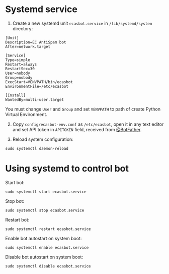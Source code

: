 # Systemd service
 1. Create a new systemd unit `ecasbot.service` in `/lib/systemd/system` directory:

 ```
 [Unit]
 Description=EC AntiSpam bot
 After=network.target
 
 [Service]
 Type=simple
 Restart=always
 RestartSec=30
 User=nobody
 Group=nobody
 ExecStart=VENVPATH/bin/ecasbot
 EnvironmentFile=/etc/ecasbot
 
 [Install]
 WantedBy=multi-user.target
 ```

 You must change `User` and `Group` and set `VENVPATH` to path of create Python Virtual Environment.
 
 2. Copy `config/ecasbot-env.conf` as `/etc/ecasbot`, open it in any text editor and set API token in `APITOKEN` field, received from [@BotFather](https://t.me/BotFather).
 
 3. Reload system configuration:
 ```
 sudo systemctl daemon-reload
 ```

# Using systemd to control bot

Start bot:
```
sudo systemctl start ecasbot.service
```

Stop bot:
```
sudo systemctl stop ecasbot.service
```

Restart bot:
```
sudo systemctl restart ecasbot.service
```

Enable bot autostart on system boot:
```
sudo systemctl enable ecasbot.service
```

Disable bot autostart on system boot:
```
sudo systemctl disable ecasbot.service
```
